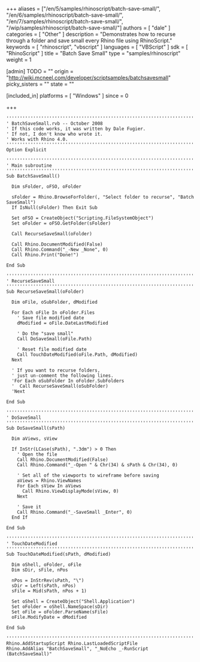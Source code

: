 +++
aliases = ["/en/5/samples/rhinoscript/batch-save-small/", "/en/6/samples/rhinoscript/batch-save-small/", "/en/7/samples/rhinoscript/batch-save-small/", "/wip/samples/rhinoscript/batch-save-small/"]
authors = [ "dale" ]
categories = [ "Other" ]
description = "Demonstrates how to recurse through a folder and save small every Rhino file using RhinoScript."
keywords = [ "rhinoscript", "vbscript" ]
languages = [ "VBScript" ]
sdk = [ "RhinoScript" ]
title = "Batch Save Small"
type = "samples/rhinoscript"
weight = 1

[admin]
TODO = ""
origin = "http://wiki.mcneel.com/developer/scriptsamples/batchsavesmall"
picky_sisters = ""
state = ""

[included_in]
platforms = [ "Windows" ]
since = 0

+++

```vbnet
'''''''''''''''''''''''''''''''''''''''''''''''''''''''''''''''''''''''''''''
' BatchSaveSmall.rvb -- October 2008
' If this code works, it was written by Dale Fugier.
' If not, I don't know who wrote it.
' Works with Rhino 4.0.
'''''''''''''''''''''''''''''''''''''''''''''''''''''''''''''''''''''''''''''
Option Explicit

'''''''''''''''''''''''''''''''''''''''''''''''''''''''''''''''''''''''''''''
' Main subroutine
'''''''''''''''''''''''''''''''''''''''''''''''''''''''''''''''''''''''''''''
Sub BatchSaveSmall()

  Dim sFolder, oFSO, oFolder

  sFolder = Rhino.BrowseForFolder(, "Select folder to recurse", "Batch SaveSmall")
  If IsNull(sFolder) Then Exit Sub

  Set oFSO = CreateObject("Scripting.FileSystemObject")
  Set oFolder = oFSO.GetFolder(sFolder)

  Call RecurseSaveSmall(oFolder)

  Call Rhino.DocumentModified(False)
  Call Rhino.Command("_-New _None", 0)
  Call Rhino.Print("Done!")

End Sub

'''''''''''''''''''''''''''''''''''''''''''''''''''''''''''''''''''''''''''''
' RecurseSaveSmall
'''''''''''''''''''''''''''''''''''''''''''''''''''''''''''''''''''''''''''''
Sub RecurseSaveSmall(oFolder)

  Dim oFile, oSubFolder, dModified

  For Each oFile In oFolder.Files
    ' Save file modified date
    dModified = oFile.DateLastModified

    ' Do the "save small"
    Call DoSaveSmall(oFile.Path)

    ' Reset file modified date
    Call TouchDateModified(oFile.Path, dModified)
  Next

  ' If you want to recurse folders,
  ' just un-comment the following lines.
  'For Each oSubFolder In oFolder.SubFolders
  '  Call RecurseSaveSmall(oSubFolder)
  'Next

End Sub

'''''''''''''''''''''''''''''''''''''''''''''''''''''''''''''''''''''''''''''
' DoSaveSmall
'''''''''''''''''''''''''''''''''''''''''''''''''''''''''''''''''''''''''''''
Sub DoSaveSmall(sPath)

  Dim aViews, sView

  If InStr(LCase(sPath), ".3dm") > 0 Then
    ' Open the file
    Call Rhino.DocumentModified(False)
    Call Rhino.Command("_-Open " & Chr(34) & sPath & Chr(34), 0)

    ' Set all of the viewports to wireframe before saving
    aViews = Rhino.ViewNames
    For Each sView In aViews
      Call Rhino.ViewDisplayMode(sView, 0)
    Next

    ' Save it
    Call Rhino.Command("_-SaveSmall _Enter", 0)
  End If

End Sub

'''''''''''''''''''''''''''''''''''''''''''''''''''''''''''''''''''''''''''''
' TouchDateModified
'''''''''''''''''''''''''''''''''''''''''''''''''''''''''''''''''''''''''''''
Sub TouchDateModified(sPath, dModified)

  Dim oShell, oFolder, oFile
  Dim sDir, sFile, nPos

  nPos = InStrRev(sPath, "\")
  sDir = Left(sPath, nPos)
  sFile = Mid(sPath, nPos + 1)

  Set oShell = CreateObject("Shell.Application")
  Set oFolder = oShell.NameSpace(sDir)
  Set oFile = oFolder.ParseName(sFile)
  oFile.ModifyDate = dModified

End Sub

'''''''''''''''''''''''''''''''''''''''''''''''''''''''''''''''''''''''''''''
Rhino.AddStartupScript Rhino.LastLoadedScriptFile
Rhino.AddAlias "BatchSaveSmall", "_NoEcho _-RunScript (BatchSaveSmall)"
```
